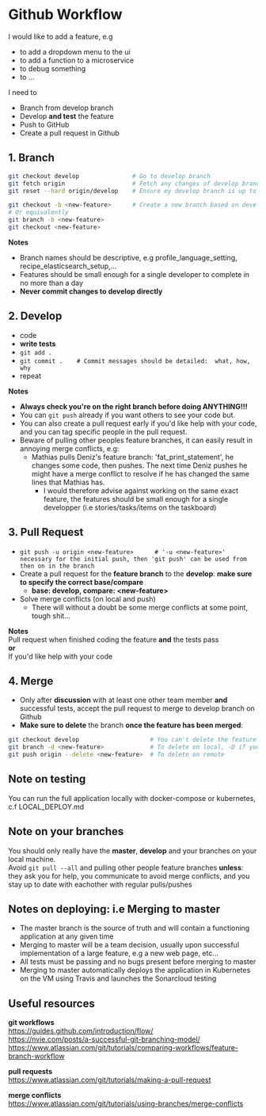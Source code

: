 # Github Workflow

I would like to add a feature, e.g
* to add a dropdown menu to the ui
* to add a function to a microservice
* to debug something
* to ...

I need to
* Branch from develop branch
* Develop **and test** the feature
* Push to GitHub
* Create a pull request in Github


## 1. Branch

```bash
git checkout develop               # Go to develop branch
git fetch origin                   # Fetch any changes of develop branch from origin remote
git reset --hard origin/develop    # Ensure my develop branch is up to date  

git checkout -b <new-feature>      # Create a new branch based on develop and checkout the new branch
# Or equivalently
git branch -b <new-feature>
git checkout <new-feature>
```

**Notes**
* Branch names should be descriptive, e.g profile\_language\_setting, recipe\_elasticsearch\_setup,...
* Features should be small enough for a single developer to complete in no more than a day
* **Never commit changes to develop directly**


## 2. Develop
* code  
* **write tests**
* ``git add .``
* ``git commit .    # Commit messages should be detailed:  what, how, why``
* repeat

**Notes**  
* **Always check you're on the right branch before doing ANYTHING!!!**
* You can ``git push`` already if you want others to see your code but.
* You can also create a pull request early if you'd like help with your code, and you can tag specific people in the pull request.
* Beware of pulling other peoples feature branches, it can easily result in annoying merge conflicts, e.g:
    * Mathias pulls Deniz's feature branch: 'fat\_print\_statement', he changes some code, then pushes.  The next time Deniz pushes he might have a merge conflict to resolve if he has changed the same lines that Mathias has.  
      * I would therefore advise against working on the same exact feature, the features should be small enough for a single developper (i.e stories/tasks/items on the taskboard)


## 3. Pull Request
* ```git push -u origin <new-feature>      # '-u <new-feature>' necessary for the initial push, then 'git push' can be used from then on in the branch```
* Create a pull request for the **feature branch** to the **develop**: **make sure to specify the correct base/compare**
    * **base: develop, compare: \<new-feature\>**
* Solve merge conflicts (on local and push)
    * There will without a doubt be some merge conflicts at some point, tough shit...

**Notes**  
Pull request when finished coding the feature **and** the tests pass  
**or**  
If you'd like help with your code


## 4. Merge
* Only after **discussion** with at least one other team member **and** successful tests, accept the pull request to merge to develop branch on Github  
* **Make sure to delete** the branch **once the feature has been merged**:

```bash
git checkout develop                    # You can't delete the feature branch if you are currently checking it out
git branch -d <new-feature>             # To delete on local, -D if you haven't pulled the updated develop                 
git push origin --delete <new-feature>  # To delete on remote
```


## Note on testing
You can run the full application locally with docker-compose or kubernetes, c.f LOCAL_DEPLOY.md

## Note on your branches
You should only really have the **master**, **develop** and your **<feature>** branches on your local machine.  
Avoid ``git pull --all`` and pulling other people feature branches **unless**: they ask you for help, you communicate to avoid merge conflicts, and you stay up to date with eachother with regular pulls/pushes

## Notes on deploying: i.e Merging to master
* The master branch is the source of truth and will contain a functioning application at any given time  
* Merging to master will be a team decision, usually upon successful implementation of a large feature, e.g a new web page, etc...
* All tests must be passing and no bugs present before merging to master
* Merging to master automatically deploys the application in Kubernetes on the VM using Travis and launches the Sonarcloud testing

## Useful resources
**git workflows**  
https://guides.github.com/introduction/flow/  
https://nvie.com/posts/a-successful-git-branching-model/  
https://www.atlassian.com/git/tutorials/comparing-workflows/feature-branch-workflow  

**pull requests**  
https://www.atlassian.com/git/tutorials/making-a-pull-request  

**merge conflicts**  
https://www.atlassian.com/git/tutorials/using-branches/merge-conflicts  

